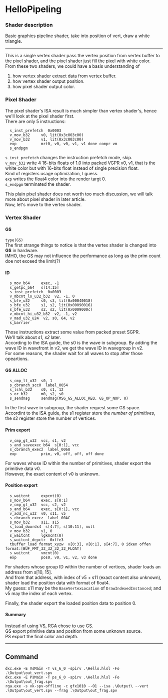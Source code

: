 # HelloPipeling
### Shader description
Basic graphics pipeline shader, take into position of vert, draw a white triangle.

---
This is a single vertex shader pass the vertex position from vertex buffer to the pixel shader,
and the pixel shader just fill the pixel with white color.  
From these two shaders, we could have a basis understanding of  
1. how vertex shader extract data from vertex buffer.  
2. how vertex shader output position.  
3. how pixel shader output color.  

### Pixel Shader
The pixel shader's ISA result is much simpler than vertex shader's, hence we'll look at the pixel shader first.  
There are only 5 instructions:
```
  s_inst_prefetch  0x0003
  v_mov_b32     v0, lit(0x3c003c00)
  v_mov_b32     v1, lit(0x3c003c00)
  exp           mrt0, v0, v0, v1, v1 done compr vm
  s_endpgm
```
`s_inst_prefetch` changes the instruction prefetch mode, skip.  
`v_mov_b32` write 4 16-bits floats of 1.0 into packed VGPR v0, v1,
that is the white color but with 16-bits float instead of single precision float.  
Kind of registers usage optimization, I guess.  
`exp` writes the float4 color into the render targt 0.  
`s_endpgm` terminated the shader.  

This plain pixel shader does not worth too much discussion,
we will talk more about pixel shader in later article.  
Now, let's move to the vertex shader.

### Vertex Shader
#### GS 
`type(GS)`  
The first strange things to notice is that the vertex shader is changed into **GS** in hardware.  
IMHO, the GS may not influence the performance as long as the prim count doe not exceed the limit(?)  

#### ID
```
  s_mov_b64     exec, -1
  s_getpc_b64   s[14:15]
  s_inst_prefetch  0x0003
  v_mbcnt_lo_u32_b32  v2, -1, 0
  s_bfe_u32     s0, s3, lit(0x00040018)
  s_bfe_u32     s1, s2, lit(0x00090016)
  s_bfe_u32     s2, s2, lit(0x0009000c)
  v_mbcnt_hi_u32_b32  v2, -1, v2
  v_mad_u32_u24  v2, s0, 64, v2
  s_barrier
```
Those instructions extract some value from packed preset SGPR.  
We'll talk about *s1, s2* later.  
According to the ISA guide, the s0 is the wave in subgroup.
By adding the wave ID in wavefront in v2, we get the wave ID in wavegroup in v2.  
For some reasons, the shader wait for all waves to stop after those opeartions.  

#### GS ALLOC
```
  s_cmp_lt_u32  s0, 1
  s_cbranch_scc0  label_0054
  s_lshl_b32    s0, s1, 12
  s_or_b32      m0, s2, s0
  s_sendmsg     sendmsg(MSG_GS_ALLOC_REQ, GS_OP_NOP, 0)
```
In the first wave in subgroup, the shader request some GS space.  
Accordint to the ISA guide, the s1 register store the *number of primitives*, the s2 register store the number of vertices.  

#### Prim export
```
  v_cmp_gt_u32  vcc, s1, v2
  s_and_saveexec_b64  s[0:1], vcc
  s_cbranch_execz  label_0068
  exp           prim, v0, off, off, off done
```
For waves whose ID within the number of primitives, shader export the primitive data v0.  
However, the exact content of v0 is unknown.  

#### Position export
```
  s_waitcnt     expcnt(0)
  s_mov_b64     exec, s[0:1]
  v_cmp_gt_u32  vcc, s2, v2
  s_and_b64     exec, s[0:1], vcc
  v_add_nc_u32  v0, s11, v5
  s_cbranch_execz  label_00AC
  s_mov_b32     s11, s15
  s_load_dwordx4  s[4:7], s[10:11], null
  v_mov_b32     v1, 0
  s_waitcnt     lgkmcnt(0)
  s_waitcnt_depctr  0xffe3
  tbuffer_load_format_xyzw  v[0:3], v[0:1], s[4:7], 0 idxen offen format:[BUF_FMT_32_32_32_32_FLOAT]
  s_waitcnt     vmcnt(0)
  exp           pos0, v0, v1, v2, v3 done
```
For shaders whose group ID within the number of vertices,
shader loads an address from s[10, 15].  
And from that address, with index of v5 + s11 (exact content also unknown), shader load the position data with format of float4.  
My guess: s11 may be the `BaseVertexLocation` of `DrawIndexedInstanced`; and v5 may the index of each vertex.  

Finally, the shader export the loaded position data to position 0.  

#### Summary
Instead of using VS, RGA chose to use GS.  
GS export primitive data and position from some unknown source.  
PS export the final color and depth.

---
## Command
```
dxc.exe -E VsMain -T vs_6_0 -spirv .\Hello.hlsl -Fo .\Output\out_vert.spv
dxc.exe -E PsMain -T ps_6_0 -spirv .\Hello.hlsl -Fo .\Output\out_frag.spv
rga.exe -s vk-spv-offline -c gfx1010 --O1 --isa .\Output\ --vert .\Output\out_vert.spv --frag .\Output\out_frag.spv
```
